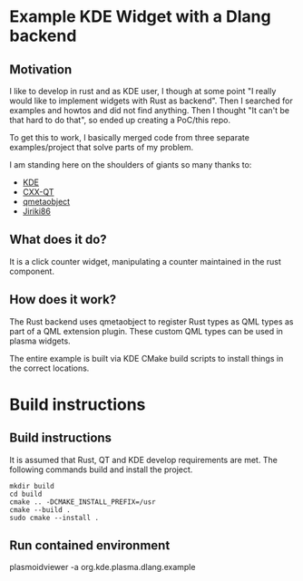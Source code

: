 # Example KDE Widget with a Dlang backend

## Motivation

I like to develop in rust and as KDE user, I though at some point "I really would like to implement widgets with Rust as backend".
Then I searched for examples and howtos and did not find anything. Then I thought "It can't be that hard to do that", so ended up creating a PoC/this repo.

To get this to work, I basically merged code from three separate examples/project that solve parts of my problem.

I am standing here on the shoulders of giants so many thanks to:

- [KDE](https://github.com/KDE/plasma-framework)
- [CXX-QT](https://github.com/KDAB/cxx-qt)
- [qmetaobject](https://github.com/woboq/qmetaobject-rs)
- [Jiriki86](https://github.com/Jiriki86/Connect4)

## What does it do?

It is a click counter widget, manipulating a counter maintained in the rust component.

## How does it work?

The Rust backend uses qmetaobject to register Rust types as QML types as part of a QML extension plugin.
These custom QML types can be used in plasma widgets.

The entire example is built via KDE CMake build scripts to install things in the correct locations.

# Build instructions

## Build instructions

It is assumed that Rust, QT and KDE develop requirements are met.
The following commands build and install the project.

```
mkdir build
cd build
cmake .. -DCMAKE_INSTALL_PREFIX=/usr
cmake --build .
sudo cmake --install .
```

## Run contained environment

plasmoidviewer -a org.kde.plasma.dlang.example
